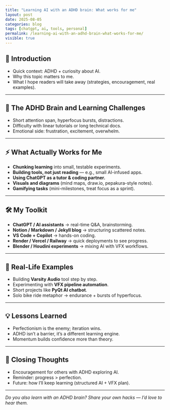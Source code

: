 ```yaml
---
title: "Learning AI with an ADHD brain: What works for me"
layout: post
date: 2025-08-05
categories: blog
tags: [chatgpt, ai, tools, personal]
permalink: /learning-ai-with-an-adhd-brain-what-works-for-me/
visible: true
---
```


## 🌟 Introduction
- Quick context: ADHD + curiosity about AI.  
- Why this topic matters to me.  
- What I hope readers will take away (strategies, encouragement, real examples).  

---

## 🧠 The ADHD Brain and Learning Challenges
- Short attention span, hyperfocus bursts, distractions.  
- Difficulty with linear tutorials or long technical docs.  
- Emotional side: frustration, excitement, overwhelm.  

---

## ⚡ What Actually Works for Me
- **Chunking learning** into small, testable experiments.  
- **Building tools, not just reading** — e.g., small AI-infused apps.  
- **Using ChatGPT as a tutor & coding partner.**  
- **Visuals and diagrams** (mind maps, draw.io, pepakura-style notes).  
- **Gamifying tasks** (mini-milestones, treat focus as a sprint).  

---

## 🛠️ My Toolkit
- **ChatGPT / AI assistants** → real-time Q&A, brainstorming.  
- **Notion / Markdown / Jekyll blog** → structuring scattered notes.  
- **VS Code + Copilot** → hands-on coding.  
- **Render / Vercel / Railway** → quick deployments to see progress.  
- **Blender / Houdini experiments** → mixing AI with VFX workflows.  

---

## 🚴 Real-Life Examples
- Building **Varsity Audio** tool step by step.  
- Experimenting with **VFX pipeline automation**.  
- Short projects like **PyQt AI chatbot**.  
- Solo bike ride metaphor → endurance + bursts of hyperfocus.  

---

## 💡 Lessons Learned
- Perfectionism is the enemy; iteration wins.  
- ADHD isn’t a barrier, it’s a different learning engine.  
- Momentum builds confidence more than theory.  

---

## 🙏 Closing Thoughts
- Encouragement for others with ADHD exploring AI.  
- Reminder: progress > perfection.  
- Future: how I’ll keep learning (structured AI + VFX plan).  

---

*Do you also learn with an ADHD brain? Share your own hacks — I’d love to hear them.*
